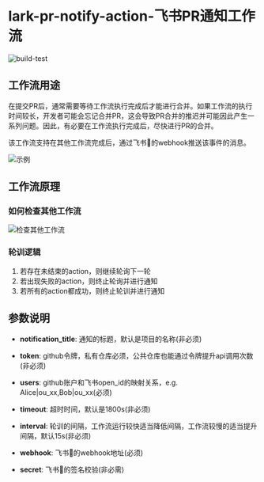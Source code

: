 # lark-pr-notify-action-飞书PR通知工作流

![build-test](https://github.com/zhecks/lark-pr-notify-action/actions/workflows/test.yml/badge.svg)

## 工作流用途

在提交PR后，通常需要等待工作流执行完成后才能进行合并。如果工作流的执行时间较长，开发者可能会忘记合并PR，这会导致PR合并的推迟并可能因此产生一系列问题。因此，有必要在工作流执行完成后，尽快进行PR的合并。

该工作流支持在其他工作流完成后，通过飞书🤖的webhook推送该事件的消息。

![示例](https://cdn.jsdelivr.net/gh/jiuhuche120/CDN/images/img_v2_effe82ee-35a9-47ee-b961-ffa5e654f00g.jpg)

## 工作流原理

### 如何检查其他工作流

![检查其他工作流](https://cdn.jsdelivr.net/gh/jiuhuche120/CDN/images/img_v2_32fb5b51-212b-4381-a0cd-fd492911453g.jpg)

### 轮训逻辑

1. 若存在未结束的action，则继续轮询下一轮
2. 若出现失败的action，则终止轮询并进行通知
3. 若所有的action都成功，则终止轮训并进行通知

## 参数说明

* **notification_title**: 通知的标题，默认是项目的名称(非必须)

* **token**: github令牌，私有仓库必须，公共仓库也能通过令牌提升api调用次数(非必须)

* **users**: github账户和飞书open_id的映射关系，e.g. Alice|ou_xx,Bob|ou_xx(必须)

* **timeout**: 超时时间，默认是1800s(非必须)

* **interval**: 轮训的间隔，工作流运行较快适当降低间隔，工作流较慢的适当提升间隔，默认15s(非必须)

* **webhook**: 飞书🤖的webhook地址(必须)

* **secret**: 飞书🤖的签名校验(非必需)

